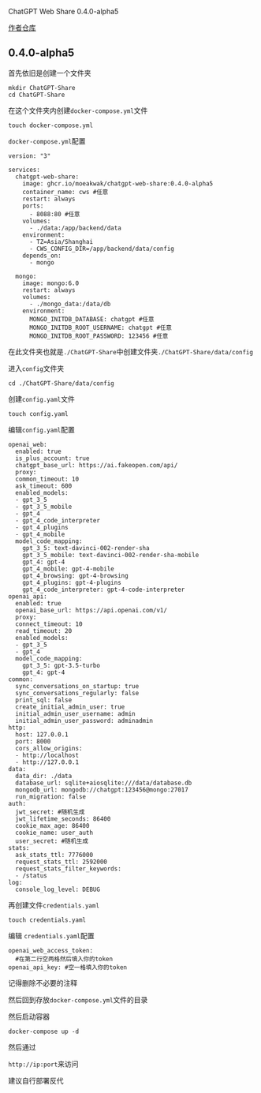 ChatGPT Web Share 0.4.0-alpha5

[作者仓库](https://github.com/moeakwak/chatgpt-web-share)

## 0.4.0-alpha5

首先依旧是创建一个文件夹

```
mkdir ChatGPT-Share
cd ChatGPT-Share
```
在这个文件夹内创建`docker-compose.yml`文件

```
touch docker-compose.yml
```

`docker-compose.yml`配置

```
version: "3"

services:
  chatgpt-web-share:
    image: ghcr.io/moeakwak/chatgpt-web-share:0.4.0-alpha5
    container_name: cws #任意
    restart: always
    ports:
      - 8088:80 #任意
    volumes:
      - ./data:/app/backend/data
    environment:
      - TZ=Asia/Shanghai
      - CWS_CONFIG_DIR=/app/backend/data/config
    depends_on:
      - mongo
    
  mongo:
    image: mongo:6.0
    restart: always
    volumes:
      - ./mongo_data:/data/db
    environment:
      MONGO_INITDB_DATABASE: chatgpt #任意
      MONGO_INITDB_ROOT_USERNAME: chatgpt #任意
      MONGO_INITDB_ROOT_PASSWORD: 123456 #任意

```

在此文件夹也就是`./ChatGPT-Share`中创建文件夹`./ChatGPT-Share/data/config`

进入`config`文件夹

```
cd ./ChatGPT-Share/data/config
```

创建`config.yaml`文件

```
touch config.yaml
```

编辑`config.yaml`配置

```
openai_web:
  enabled: true
  is_plus_account: true
  chatgpt_base_url: https://ai.fakeopen.com/api/
  proxy:
  common_timeout: 10
  ask_timeout: 600
  enabled_models:
  - gpt_3_5
  - gpt_3_5_mobile
  - gpt_4
  - gpt_4_code_interpreter
  - gpt_4_plugins
  - gpt_4_mobile
  model_code_mapping:
    gpt_3_5: text-davinci-002-render-sha
    gpt_3_5_mobile: text-davinci-002-render-sha-mobile
    gpt_4: gpt-4
    gpt_4_mobile: gpt-4-mobile
    gpt_4_browsing: gpt-4-browsing
    gpt_4_plugins: gpt-4-plugins
    gpt_4_code_interpreter: gpt-4-code-interpreter
openai_api:
  enabled: true
  openai_base_url: https://api.openai.com/v1/
  proxy:
  connect_timeout: 10
  read_timeout: 20
  enabled_models:
  - gpt_3_5
  - gpt_4
  model_code_mapping:
    gpt_3_5: gpt-3.5-turbo
    gpt_4: gpt-4
common:
  sync_conversations_on_startup: true
  sync_conversations_regularly: false
  print_sql: false
  create_initial_admin_user: true
  initial_admin_user_username: admin
  initial_admin_user_password: adminadmin
http:
  host: 127.0.0.1
  port: 8000
  cors_allow_origins:
  - http://localhost
  - http://127.0.0.1
data:
  data_dir: ./data
  database_url: sqlite+aiosqlite:///data/database.db
  mongodb_url: mongodb://chatgpt:123456@mongo:27017
  run_migration: false
auth:
  jwt_secret: #随机生成
  jwt_lifetime_seconds: 86400
  cookie_max_age: 86400
  cookie_name: user_auth
  user_secret: #随机生成
stats:
  ask_stats_ttl: 7776000
  request_stats_ttl: 2592000
  request_stats_filter_keywords:
  - /status
log:
  console_log_level: DEBUG

```

  再创建文件`credentials.yaml`

```
touch credentials.yaml
```

 编辑 `credentials.yaml`配置

```
openai_web_access_token: 
  #在第二行空两格然后填入你的token
openai_api_key: #空一格填入你的token
```

记得删除不必要的注释



然后回到存放`docker-compose.yml`文件的目录

然后启动容器

```
docker-compose up -d
```

然后通过

`http://ip:port`来访问

建议自行部署反代

